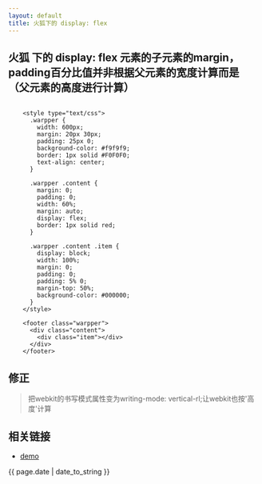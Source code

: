 ```yaml
---
layout: default
title: 火狐下的 display: flex
---
```

 

## 火狐 下的 display: flex 元素的子元素的margin，padding百分比值并非根据父元素的宽度计算而是（父元素的高度进行计算）


```

    <style type="text/css">
      .warpper {
        width: 600px;
        margin: 20px 30px;
        padding: 25px 0;
        background-color: #f9f9f9;
        border: 1px solid #F0F0F0;
        text-align: center;
      }
      
      .warpper .content {
        margin: 0;
        padding: 0;
        width: 60%;
        margin: auto;
        display: flex;
        border: 1px solid red;
      }
      
      .warpper .content .item {
        display: block;
        width: 100%;
        margin: 0;
        padding: 0;
        padding: 5% 0;
        margin-top: 50%;
        background-color: #000000;
      }
    </style>
    
    <footer class="warpper">
      <div class="content">
        <div class="item"></div>
      </div>
    </footer>

```

## 修正

> 把webkit的书写模式属性变为writing-mode: vertical-rl;让webkit也按'高度'计算

## 相关链接
- [demo](http://zhishan33.github.io/shanBlog/)

<p>{{ page.date | date_to_string }}</p>
